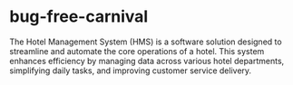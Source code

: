 # bug-free-carnival
The Hotel Management System (HMS) is a software solution designed to streamline and automate the core operations of a hotel. This system enhances efficiency by managing data across various hotel departments, simplifying daily tasks, and improving customer service delivery.
